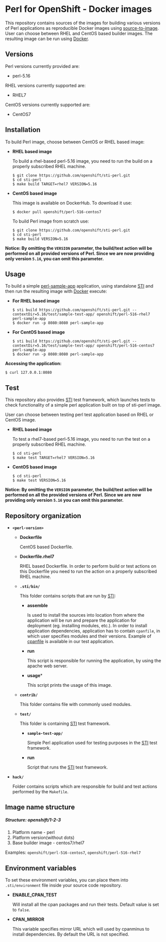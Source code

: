 Perl for OpenShift - Docker images
========================================

This repository contains sources of the images for building various versions
of Perl applications as reproducible Docker images using
[source-to-image](https://github.com/openshift/source-to-image).
User can choose between RHEL and CentOS based builder images.
The resulting image can be run using [Docker](http://docker.io).


Versions
---------------
Perl versions currently provided are:
* perl-5.16

RHEL versions currently supported are:
* RHEL7

CentOS versions currently supported are:
* CentOS7


Installation
---------------
To build Perl image, choose between CentOS or RHEL based image:
*  **RHEL based image**

    To build a rhel-based perl-5.16 image, you need to run the build on a properly
    subscribed RHEL machine.

    ```
    $ git clone https://github.com/openshift/sti-perl.git
    $ cd sti-perl
    $ make build TARGET=rhel7 VERSION=5.16
    ```

*  **CentOS based image**

    This image is available on DockerHub. To download it use:

    ```
    $ docker pull openshift/perl-516-centos7
    ```

    To build Perl image from scratch use:

    ```
    $ git clone https://github.com/openshift/sti-perl.git
    $ cd sti-perl
    $ make build VERSION=5.16
    ```

**Notice: By omitting the `VERSION` parameter, the build/test action will be performed
on all provided versions of Perl. Since we are now providing only version `5.16`,
you can omit this parameter.**


Usage
---------------------
To build a simple [perl-sample-app](https://github.com/openshift/sti-perl/tree/master/5.16/test/sample-test-app) application,
using standalone [STI](https://github.com/openshift/source-to-image) and then run the
resulting image with [Docker](http://docker.io) execute:

*  **For RHEL based image**
    ```
    $ sti build https://github.com/openshift/sti-perl.git --contextDir=5.16/test/sample-test-app/ openshift/perl-516-rhel7 perl-sample-app
    $ docker run -p 8080:8080 perl-sample-app
    ```

*  **For CentOS based image**
    ```
    $ sti build https://github.com/openshift/sti-perl.git --contextDir=5.16/test/sample-test-app/ openshift/perl-516-centos7 perl-sample-app
    $ docker run -p 8080:8080 perl-sample-app
    ```

**Accessing the application:**
```
$ curl 127.0.0.1:8080
```


Test
---------------------
This repository also provides [STI](https://github.com/openshift/source-to-image) test framework,
which launches tests to check functionality of a simple perl application built on top of sti-perl image.

User can choose between testing perl test application based on RHEL or CentOS image.

*  **RHEL based image**

    To test a rhel7-based perl-5.16 image, you need to run the test on a properly
    subscribed RHEL machine.

    ```
    $ cd sti-perl
    $ make test TARGET=rhel7 VERSION=5.16
    ```

*  **CentOS based image**

    ```
    $ cd sti-perl
    $ make test VERSION=5.16
    ```

**Notice: By omitting the `VERSION` parameter, the build/test action will be performed
on all the provided versions of Perl. Since we are now providing only version `5.16`
you can omit this parameter.**


Repository organization
------------------------
* **`<perl-version>`**

    * **Dockerfile**

        CentOS based Dockerfile.

    * **Dockerfile.rhel7**

        RHEL based Dockerfile. In order to perform build or test actions on this
        Dockerfile you need to run the action on a properly subscribed RHEL machine.

    * **`.sti/bin/`**

        This folder contains scripts that are run by [STI](https://github.com/openshift/source-to-image):

        *   **assemble**

            Is used to install the sources into location from where the application
            will be run and prepare the application for deployment (eg. installing
            modules, etc.).
            In order to install application dependencies, application has to contain 
            `cpanfile`, in which user specifies modules and their versions.
            Example of [cpanfile](https://github.com/openshift/sti-perl/blob/master/5.16/test/sample-test-app/cpanfile) is available in our test application.  

        *   **run**

            This script is responsible for running the application, by using the
            apache web server.

        *   **usage***

            This script prints the usage of this image.

    * **`contrib/`**

        This folder contains file with commonly used modules.

    * **`test/`**

        This folder is containing [STI](https://github.com/openshift/source-to-image)
        test framework.

        * **`sample-test-app/`**

            Simple Perl application used for testing purposes in the [STI](https://github.com/openshift/source-to-image) test framework.

        * **run**

            Script that runs the [STI](https://github.com/openshift/source-to-image) test framework.

* **`hack/`**

    Folder contains scripts which are responsible for build and test actions performed by the `Makefile`.


Image name structure
------------------------
##### Structure: openshift/1-2-3

1. Platform name - perl
2. Platform version(without dots)
3. Base builder image - centos7/rhel7

Examples: `openshift/perl-516-centos7`, `openshift/perl-516-rhel7`


Environment variables
---------------------

To set these environment variables, you can place them into `.sti/environment`
file inside your source code repository.

* **ENABLE_CPAN_TEST**

    Will install all the cpan packages and run their tests. Default value is set to 
    `false`.

* **CPAN_MIRROR**

    This variable specifies mirror URL which will used by cpanminus to install dependencies. 
    By default the URL is not specified.

